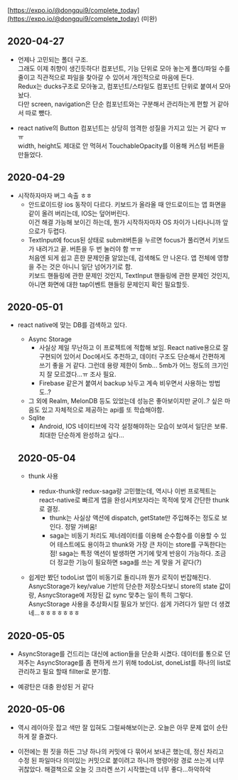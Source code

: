 [https://expo.io/@dongqui9/complete_today](https://expo.io/@dongqui9/complete_today) (미완)

## 2020-04-27
- 언제나 고민되는 폴더 구조.<br>
그래도 이제 취향이 생긴듯하다! 컴포넌트, 기능 단위로 모아 놓는게 폴더/파일 수를 줄이고 직관적으로 파일을 찾아갈 수 있어서 개인적으로 마음에 든다.<br>
Redux는 ducks구조로 모아놓고, 컴포넌트/스타일도 컴포넌트 단위로 붙여서 모아놨다.<br>
다만 screen, navigation은 단순 컴포넌트와는 구분해서 관리하는게 편할 거 같아서 따로 뺐다.

- react native의 Button 컴포넌트는 상당히 엄격한 성질을 가지고 있는 거 같다 ㅠㅠ <br> width, height도 제대로 안 먹혀서 TouchableOpacity를 이용해 커스텀 버튼을 만들었다.

## 2020-04-29
- 시작하자마자 버그 속출 ㅎㅎ<br>
  - 안드로이드랑 ios 동작이 다르다. 키보드가 올라올 때 안드로이드는 앱 화면을 같이 올려 버리는데, IOS는 덮어버린다.<br>
    이건 해결 가능해 보이긴 하는데, 뭔가 시작하자마자 OS 차이가 나타나니까 앞으로가 두렵다.
  - TextInput에 focus된 상태로 submit버튼을 누르면 focus가 풀리면서 키보드가 내려가고 끝. 버튼을 두 번 눌러야 함 ㅠㅠ<br>
    처음엔 되게 쉽고 흔한 문제인줄 알았는데, 검색해도 안 나온다. 앱 전체에 영향을 주는 것은 아니니 일단 넘어가기로 함.<br>
    키보드 핸들링에 관한 문제인 것인지, TextInput 핸들링에 관한 문제인 것인지, 아니면 화면에 대한 tap이벤트 핸들링 문제인지 확인 필요할듯.
    
## 2020-05-01
- react native에 맞는 DB를 검색하고 있다.
  - Async Storage
    - 사실상 제일 무난하고 이 프로젝트에 적합해 보임. React native용으로 잘 구현되어 있어서 Doc에서도 추천하고, 데이터 구조도 단순해서 간편하게 쓰기 좋을 거 같다. 그런데 용량 제한이 5mb... 5mb가 어느 정도의 크기인지 잘 모르겠다...ㅠ 조사 필요.
    - Firebase 같은거 붙여서 backup 놔두고 계속 비우면서 사용하는 방법도..?
  - 그 외에 Realm, MelonDB 등도 있었는데 성능은 좋아보이지만 굳이..? 싶은 마음도 있고 자체적으로 제공하는 api를 또 학습해야함.
  - Sqlite
    - Android, IOS 네이티브에 각각 설정해야하는 모습이 보여서 일단은 보류. 최대한 단순하게 완성하고 싶다...
  

  ## 2020-05-04
  - thunk 사용
    - redux-thunk랑 redux-saga랑 고민했는데, 역시나 이번 프로젝트는 react-native로 빠르게 앱을 완성시켜보자라는 목적에 맞게 간단한 thunk로 결정.
      - thunk는 사실상 액션에 dispatch, getState만 주입해주는 정도로 보인다. 정말 가벼움! 
      - saga는 비동기 처리도 제너레이터를 이용해 순수함수를 이용할 수 있어 테스트에도 용이하고 thunk와 가장 큰 차이는 store를 구독한다는 점! saga는 특정 액션이 발생하면 거기에 맞게 반응이 가능하다. 조금 더 정교한 기능이 필요하면 saga를 쓰는 게 맞을 거 같다(?)
  
  - 
    쉽게만 봤던 todoList 앱이 비동기로 돌리니까 뭔가 로직이 번잡해진다. AsnycStorage가 key/value 기반의 단순한 저장소다보니 store의 state 값이랑, AsnycStorage에 저장된 값 sync 맞추는 일이 특히 그렇다. AsnycStorage 사용을 추상화시킬 필요가 보인다. 
    쉽게 가려다가 일만 더 생겼네...ㅎㅎㅎㅎㅎㅎㅎ


## 2020-05-05
- AsyncStorage를 건드리는 대신에 action들을 단순화 시켰다. 데이터를 통으로 던져주는 AsyncStorage를 좀 편하게 쓰기 위해 todoList, doneList를 하나의 list로 관리하고 필요 할때 fillter로 분기함.

- 예광탄은 대충 완성된 거 같다

## 2020-05-06
- 역시 레이아웃 잡고 색만 잘 입혀도 그럴싸해보이는군. 오늘은 아무 문제 없이 순탄하게 잘 즐겼다.

- 이전에는 뭔 짓을 하든 그냥 하나의 커밋에 다 묶어서 보내곤 했는데, 정신 차리고 수정 된 파일마다 의미있는 커밋으로 붙이려고 하니까 명령어랑 경로 쓰는게 너무 귀찮았다. 해결책으로 오늘 깃 크라켄 쓰기 시작했는데 너무 좋다...하악하악
